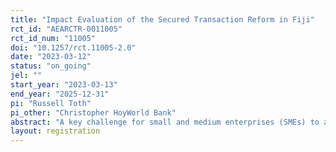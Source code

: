 ```yaml
---
title: "Impact Evaluation of the Secured Transaction Reform in Fiji"
rct_id: "AEARCTR-0011005"
rct_id_num: "11005"
doi: "10.1257/rct.11005-2.0"
date: "2023-03-12"
status: "on_going"
jel: ""
start_year: "2023-03-13"
end_year: "2025-12-31"
pi: "Russell Toth"
pi_other: "Christopher HoyWorld Bank"
abstract: "A key challenge for small and medium enterprises (SMEs) to access finance in many countries is that financial services laws make it costly and inefficient for financial institutions to accept anything other land and buildings as collateral for loans. This particularly excludes SMEs from accessing finance because they are less likely to hold secure title to such assets. A "secured transaction reform" (STR) can create a new legal framewok that removes these barriers to financing for SMEs, expanding the ist of acceptable collateral to include movable collateral such as vehicles, inventory, equipment, and receivables. We evaluate the impacts of an STR in Fiji using a randomized encouragement design. The evaluation will measure immediate outcomes of the reform such as the number of businesses getting access to credit, and the amount of credit that businesses access. It will also measure ‘downstream’ outcomes such as investment in assets and labor, revenue, profitability, and creation of new businesses. The findings will assist governments around the world in designing similar reforms to improve SMEs’ access to credit and support private sector development."
layout: registration
---
```


